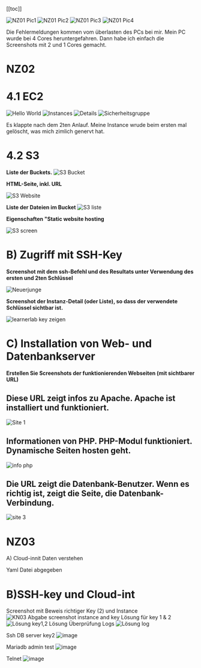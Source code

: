 [[toc]]

[]()

![NZ01 Pic1](https://github.com/NxahX0/M346/assets/118827507/22dc102c-3b29-4d2e-9c77-4015d29f7753)
![NZ01 Pic2](https://github.com/NxahX0/M346/assets/118827507/b384cf21-ae76-4a0b-b652-649f69be5413)
![NZ01 Pic3](https://github.com/NxahX0/M346/assets/118827507/5c78ebe2-4162-4497-bda8-7aae69ba3df9)
![NZ01 Pic4](https://github.com/NxahX0/M346/assets/118827507/95619dc8-8a86-4f44-948b-5d572fba6d59)

Die Fehlermeldungen kommen vom überlasten des PCs bei mir. Mein PC wurde bei 4 Cores heruntergefahren. Dann habe ich einfach die Screenshots mit 2 und 1 Cores gemacht. 


# NZ02

# 4.1 EC2

![Hello World](https://github.com/NxahX0/M346/assets/118827507/9b1f6e89-ca8f-4300-bcf0-e65466b3dc43)
![Instances](https://github.com/NxahX0/M346/assets/118827507/9c98a4df-c786-4bc4-a4d4-3d89b8484b25)
![Details](https://github.com/NxahX0/M346/assets/118827507/b9a1f500-46c4-496a-bc00-85a5cb099d60)
![Sicherheitsgruppe](https://github.com/NxahX0/M346/assets/118827507/594b6610-03ba-42ec-bd87-bf109057a224)

Es klappte nach dem 2ten Anlauf. Meine Instance wrude beim ersten mal gelöscht, was mich zimlich genervt hat. 


# 4.2 S3

**Liste der Buckets.**
![S3 Bucket](https://github.com/NxahX0/M346/assets/118827507/09b20ba1-afd5-4734-baf1-9bd242f8009e)

**HTML-Seite, inkl. URL**

![S3 Website](https://github.com/NxahX0/M346/assets/118827507/f66fcb78-930b-4d41-b9c7-7a863b9ae185)

**Liste der Dateien im Bucket**
![S3 liste](https://github.com/NxahX0/M346/assets/118827507/125f966f-113d-49b2-be4b-426d28fd0723)

**Eigenschaften "Static website hosting**

![S3 screen](https://github.com/NxahX0/M346/assets/118827507/4df5f107-b56b-4ddb-b9ab-8d2ae07134af)

# B) Zugriff mit SSH-Key

**Screenshot mit dem ssh-Befehl und des Resultats unter Verwendung des ersten und 2ten Schlüssel**

![Neuerjunge](https://github.com/NxahX0/M346/assets/118827507/c385f64a-c419-45b2-bb9f-da3e693019a5)


**Screenshot der Instanz-Detail (oder Liste), so dass der verwendete Schlüssel sichtbar ist.**

![learnerlab key zeigen](https://github.com/NxahX0/M346/assets/118827507/9b44b775-29b2-45fc-82d7-f63c338148ad)


# C) Installation von Web- und Datenbankserver

**Erstellen Sie Screenshots der funktionierenden Webseiten (mit sichtbarer URL)**


## Diese URL zeigt infos zu Apache. Apache ist installiert und funktioniert.

![Site 1](https://github.com/NxahX0/M346/assets/118827507/3418a4f4-25a7-4b2e-9a65-0888809afbab)


##  Informationen von PHP. PHP-Modul funktioniert. Dynamische Seiten hosten geht.

![info php](https://github.com/NxahX0/M346/assets/118827507/69fc19be-7741-4b42-a609-2071e1ef9ca8)


## Die URL zeigt die Datenbank-Benutzer. Wenn es richtig ist, zeigt die Seite, die Datenbank-Verbindung.

![site 3](https://github.com/NxahX0/M346/assets/118827507/85f71b48-5b47-4f10-9f70-ccb13916df01)


# NZ03
A) Cloud-innit Daten verstehen

Yaml Datei abgegeben

# B)SSH-key und Cloud-int

Screenshot mit Beweis richtiger Key (2) und Instance
![KN03 Abgabe screenshot instance and key](https://github.com/NxahX0/M346/assets/118827507/50aa2041-0dae-476e-b01f-c5c0bc64f893)
Lösung für key 1 & 2 
![Lösung key1,2](https://github.com/NxahX0/M346/assets/118827507/9ce651fc-7343-4000-a4f7-218eba8d19c2)
Lösung Überprüfung Logs
![Lösung log](https://github.com/NxahX0/M346/assets/118827507/9f6e9b19-fcc6-4bf4-be35-877f2e98eb4b)

Ssh DB server key2
![image](https://github.com/NxahX0/M346/assets/118827507/78b91dce-ebf2-4cca-85c3-42af2b0dd76e)

Mariadb admin test
![image](https://github.com/NxahX0/M346/assets/118827507/68a23486-f85f-4fd0-9bde-8310e0424edc)

Telnet
![image](https://github.com/NxahX0/M346/assets/118827507/7d383d0a-d296-42d1-a5fd-31358d548908)



